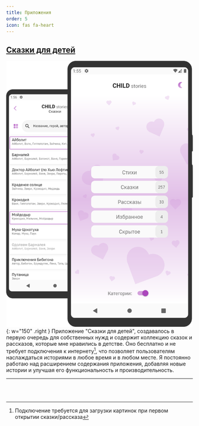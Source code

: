 ```yaml
---
title: Приложения
order: 5
icon: fas fa-heart
---
```


## [Сказки для детей](https://childstories.gkonst.net/)

![](/assets/img/app_view_childstories.png){: w="150" .right }
Приложение "Сказки для детей", создавалось в первую очередь для собственных нужд и содержит коллекцию сказок и рассказов, которые мне нравились в детстве. Оно бесплатно и не требует подключения к интернету[^1], что позволяет пользователям наслаждаться историями в любое время и в любом месте. Я постоянно работаю над расширением содержания приложения, добавляя новые истории и улучшая его функциональность и производительность.

---

<br/>
<br/>

[^1]: Подключение требуется для загрузки картинок при первом открытии сказки/рассказа